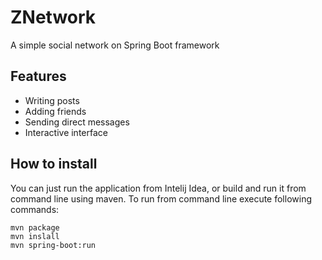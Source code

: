 # ZNetwork
A simple social network on Spring Boot framework

## Features
* Writing posts
* Adding friends
* Sending direct messages
* Interactive interface

## How to install
You can just run the application from Intelij Idea,
or build and run it from command line using maven.
To run from command line execute following commands:

```
mvn package
mvn inslall
mvn spring-boot:run
```
